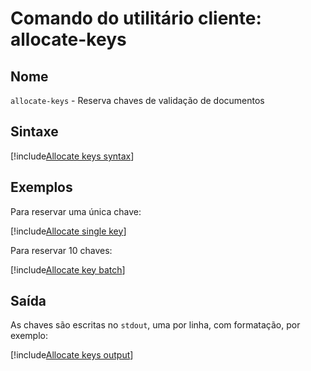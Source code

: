 ﻿# Comando do utilitário cliente: **allocate-keys**

## Nome

`allocate-keys` - Reserva chaves de validação de documentos

## Sintaxe

[!include[Allocate keys syntax](../../../../../../includes/rest-pki/core/client-tool/allocate-keys-syntax.md)]

## Exemplos

Para reservar uma única chave:

[!include[Allocate single key](../../../../../../includes/rest-pki/core/client-tool/allocate-keys-single.md)]

Para reservar 10 chaves:

[!include[Allocate key batch](../../../../../../includes/rest-pki/core/client-tool/allocate-keys-batch.md)]

## Saída

As chaves são escritas no `stdout`, uma por linha, com formatação, por exemplo:

[!include[Allocate keys output](../../../../../../includes/rest-pki/core/client-tool/allocate-keys-output.md)]
